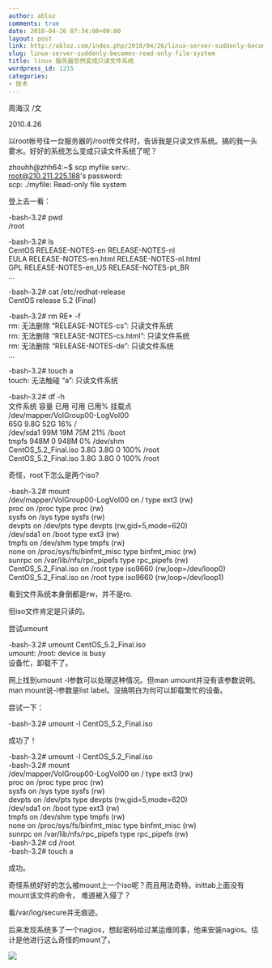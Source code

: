 ```yaml
---
author: abloz
comments: true
date: 2010-04-26 07:34:00+00:00
layout: post
link: http://abloz.com/index.php/2010/04/26/linux-server-suddenly-becomes-read-only-file-system/
slug: linux-server-suddenly-becomes-read-only-file-system
title: linux 服务器忽然变成只读文件系统
wordpress_id: 1215
categories:
- 技术
---
```


周海汉 /文

2010.4.26

 

以root帐号往一台服务器的/root传文件时，告诉我是只读文件系统。搞的我一头雾水。好好的系统怎么变成只读文件系统了呢？

zhouhh@zhh64:~$ scp myfile serv:.  
root@210.211.225.188's password:   
scp: ./myfile: Read-only file system  


登上去一看：

-bash-3.2# pwd  
/root  


-bash-3.2# ls  
CentOS RELEASE-NOTES-en RELEASE-NOTES-nl  
EULA RELEASE-NOTES-en.html RELEASE-NOTES-nl.html  
GPL RELEASE-NOTES-en_US RELEASE-NOTES-pt_BR  
...

-bash-3.2# cat /etc/redhat-release   
CentOS release 5.2 (Final)

-bash-3.2# rm RE* -f  
rm: 无法删除 “RELEASE-NOTES-cs”: 只读文件系统  
rm: 无法删除 “RELEASE-NOTES-cs.html”: 只读文件系统  
rm: 无法删除 “RELEASE-NOTES-de”: 只读文件系统  
...

-bash-3.2# touch a  
touch: 无法触碰 “a”: 只读文件系统

-bash-3.2# df -h  
文件系统 容量 已用 可用 已用% 挂载点  
/dev/mapper/VolGroup00-LogVol00  
65G 9.8G 52G 16% /  
/dev/sda1 99M 19M 75M 21% /boot  
tmpfs 948M 0 948M 0% /dev/shm  
CentOS_5.2_Final.iso 3.8G 3.8G 0 100% /root  
CentOS_5.2_Final.iso 3.8G 3.8G 0 100% /root

奇怪，root下怎么是两个iso?

 

-bash-3.2# mount  
/dev/mapper/VolGroup00-LogVol00 on / type ext3 (rw)  
proc on /proc type proc (rw)  
sysfs on /sys type sysfs (rw)  
devpts on /dev/pts type devpts (rw,gid=5,mode=620)  
/dev/sda1 on /boot type ext3 (rw)  
tmpfs on /dev/shm type tmpfs (rw)  
none on /proc/sys/fs/binfmt_misc type binfmt_misc (rw)  
sunrpc on /var/lib/nfs/rpc_pipefs type rpc_pipefs (rw)  
CentOS_5.2_Final.iso on /root type iso9660 (rw,loop=/dev/loop0)  
CentOS_5.2_Final.iso on /root type iso9660 (rw,loop=/dev/loop1)

看到文件系统本身倒都是rw，并不是ro.

但iso文件肯定是只读的。

 

尝试umount

-bash-3.2# umount CentOS_5.2_Final.iso  
umount: /root: device is busy  
设备忙，卸载不了。

网上找到umount -l参数可以处理这种情况。但man umount并没有该参数说明。man mount说-l参数是list label。没搞明白为何可以卸载繁忙的设备。

尝试一下：

-bash-3.2# umount -l CentOS_5.2_Final.iso

成功了！

-bash-3.2# umount -l CentOS_5.2_Final.iso  
-bash-3.2# mount  
/dev/mapper/VolGroup00-LogVol00 on / type ext3 (rw)  
proc on /proc type proc (rw)  
sysfs on /sys type sysfs (rw)  
devpts on /dev/pts type devpts (rw,gid=5,mode=620)  
/dev/sda1 on /boot type ext3 (rw)  
tmpfs on /dev/shm type tmpfs (rw)  
none on /proc/sys/fs/binfmt_misc type binfmt_misc (rw)  
sunrpc on /var/lib/nfs/rpc_pipefs type rpc_pipefs (rw)  
-bash-3.2# cd /root  
-bash-3.2# touch a

成功。

 

奇怪系统好好的怎么被mount上一个iso呢？而且用法奇特。inittab上面没有mount该文件的命令， 难道被入侵了？

看/var/log/secure并无痕迹。

后来发现系统多了一个nagios，想起密码给过某运维同事，他来安装nagios。估计是他进行这么奇怪的mount了。

  
  


![](http://img.zemanta.com/pixy.gif?x-id=0e6dc7db-e109-86aa-b81f-29d530f37122)
